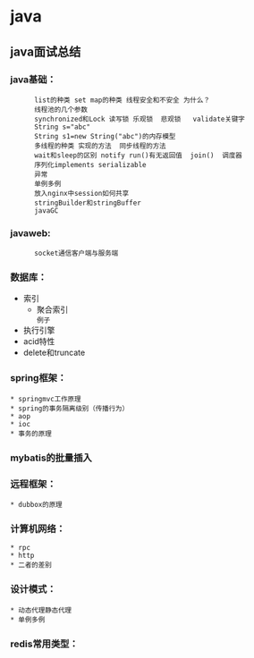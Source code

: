 # java
## java面试总结

### java基础：
          list的种类 set map的种类 线程安全和不安全 为什么？
          线程池的几个参数
          synchronized和Lock 读写锁 乐观锁  悲观锁   validate关键字
          String s="abc"
          String s1=new String("abc")的内存模型 
          多线程的种类 实现的方法  同步线程的方法  
          wait和sleep的区别 notify run()有无返回值  join()  调度器
          序列化implements serializable  
          异常
          单例多例
          放入nginx中session如何共享
          stringBuilder和stringBuffer
          javaGC
### javaweb:
          socket通信客户端与服务端         
### 数据库：
* 索引  
    * 聚合索引 <br> 
          `例子`
* 执行引擎 
* acid特性
* delete和truncate
### spring框架：
    * springmvc工作原理 
    * spring的事务隔离级别（传播行为）
    * aop 
    * ioc 
    * 事务的原理  
### mybatis的批量插入
### 远程框架：
    * dubbox的原理
### 计算机网络：
    * rpc
    * http
    * 二者的差别
### 设计模式：
    * 动态代理静态代理  
    * 单例多例
### redis常用类型：



